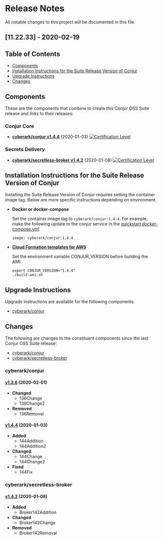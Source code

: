 # Release Notes
All notable changes to this project will be documented in this file.

## [11.22.33] - 2020-02-19

## Table of Contents

- [Components](#components)
- [Installation Instructions for the Suite Release Version of Conjur](#installation-instructions-for-the-suite-release-version-of-conjur)
- [Upgrade Instructions](#upgrade-instructions)
- [Changes](#changes)

## Components

These are the components that combine to create this Conjur OSS Suite release and links
to their releases:
### Conjur Core

- **[cyberark/conjur v1.4.4](https://github.com/cyberark/conjur/releases/tag/v1.4.4)** (2020-01-03) [![Certification Level](https://img.shields.io/badge/Certification%20Level-Trusted-007BFF)](https://github.com/cyberark/conjur)
### Secrets Delivery

- **[cyberark/secretless-broker v1.4.2](https://github.com/cyberark/secretless-broker/releases/tag/v1.4.2)** (2020-01-08) [![Certification Level](https://img.shields.io/badge/Certification%20Level-Certified-6C757D)](https://github.com/cyberark/secretless-broker)

## Installation Instructions for the Suite Release Version of Conjur

Installing the Suite Release Version of Conjur requires setting the container image tag. Below are more specific instructions depending on environment.

+ **Docker or docker-compose**

  Set the container image tag to `cyberark/conjur:1.4.4`.
  For example, make the following update to the conjur service in the [quickstart docker-compose.yml](https://github.com/cyberark/conjur-quickstart/blob/master/docker-compose.yml)
  ```
  image: cyberark/conjur:1.4.4
  ```

+ [**Cloud Formation templates for AWS**](https://github.com/cyberark/conjur-aws)

  Set the environment variable CONJUR_VERSION before building the AMI:
  ```
  export CONJUR_VERSION="1.4.4"
  ./build-ami.sh
  ```

## Upgrade Instructions

Upgrade instructions are available for the following components:

- [cyberark/conjur](https://conjur_upgrade_url)

## Changes
The following are changes to the constituent components since the last Conjur
OSS Suite release:
- [cyberark/conjur](#cyberarkconjur)
- [cyberark/secretless-broker](#cyberarksecretless-broker)

### cyberark/conjur

#### [v1.3.6](https://github.com/cyberark/conjur/releases/tag/v1.3.6) (2020-02-01)
* **Changed**
    - 136Change
    - 136Change2
* **Removed**
    - 136Removal
#### [v1.4.4](https://github.com/cyberark/conjur/releases/tag/v1.4.4) (2020-01-03)
* **Added**
    - 144Addition
    - 144Addition2
* **Changed**
    - 144Change
    - 144Change2
* **Fixed**
    - 144Fix
### cyberark/secretless-broker

#### [v1.4.2](https://github.com/cyberark/secretless-broker/releases/tag/v1.4.2) (2020-01-08)
* **Added**
    - Broker142Addition
* **Changed**
    - Broker142Change
* **Removed**
    - Broker142Removal
